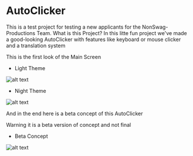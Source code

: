 # AutoClicker

This is a test project for testing a new applicants for the NonSwag-Productions Team.
What is this Project?
In this litte fun project we've made a good-looking AutoClicker with features like keyboard or mouse clicker and a translation system


This is the first look of the Main Screen

- Light Theme

![alt text](https://i.imgur.com/aD0Hxqi.png)


- Night Theme

![alt text](https://i.imgur.com/IkOXSt3.png)

And in the end here is a beta concept of this AutoClicker

Warning it is a beta version of concept and not final

- Beta Concept

![alt text](https://cdn.discordapp.com/attachments/1055938958099484756/1056737752277856328/image.png)
